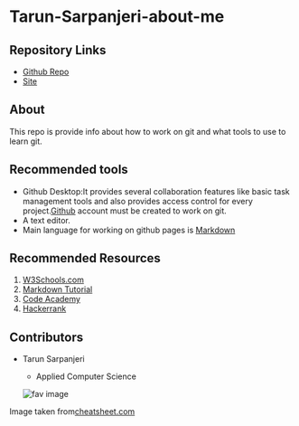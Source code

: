 # Tarun-Sarpanjeri-about-me

## Repository Links 
- [Github Repo](https://github.com/dexterstr/about-me)
- [Site](https://dexterstr.github.io/about-me/)

## About
This repo is provide info about how to work on git and what tools to use to learn git.
## Recommended tools
- Github Desktop:It provides several collaboration features like  basic task management tools and also provides access control for every project.[Github](https://github.com/) account must be created to work on git.
- A text editor.
- Main language for working on github pages is [Markdown](https://help.github.com/en/github/writing-on-github/basic-writing-and-formatting-syntax)

## Recommended Resources
1. [W3Schools.com](https://www.w3schools.com/html/default.asp)
2. [Markdown Tutorial](https://www.markdowntutorial.com/)
3. [Code Academy](https://www.codecademy.com/learn/paths/web-development)
4. [Hackerrank](https://www.hackerrank.com/)

## Contributors
- Tarun Sarpanjeri
  - Applied Computer Science
  
  
  ![fav image](https://www.cheatsheet.com/wp-content/uploads/2020/01/Kobe-Bryant-Gianna-Future-640x427.jpg)
 
 Image taken from[cheatsheet.com](https://www.cheatsheet.com/entertainment/kobe-bryant-was-making-huge-plans-for-giannas-future-days-before-their-tragic-deaths.html/)
